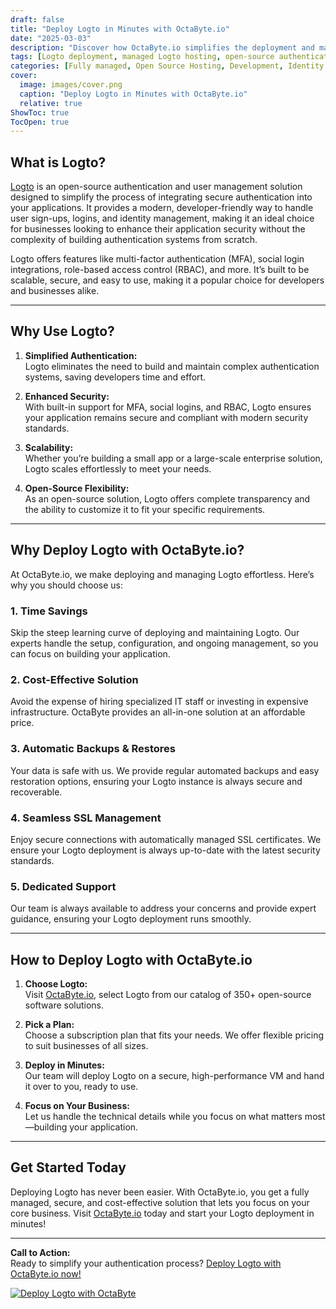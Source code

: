 ```yaml
---
draft: false
title: "Deploy Logto in Minutes with OctaByte.io"
date: "2025-03-03"
description: "Discover how OctaByte.io simplifies the deployment and management of Logto, an open-source authentication and user management solution. Save time, reduce costs, and enjoy seamless SSL, automatic backups, and expert support—all in one place."
tags: [Logto deployment, managed Logto hosting, open-source authentication, user management, OctaByte, managed open-source services, secure authentication, SSL management, automatic backups, cost-effective IT solutions]
categories: [Fully managed, Open Source Hosting, Development, Identity And Access Management]
cover:
  image: images/cover.png
  caption: "Deploy Logto in Minutes with OctaByte.io"
  relative: true
ShowToc: true
TocOpen: true
---
```



## What is Logto?

[Logto](https://logto.io/) is an open-source authentication and user management solution designed to simplify the process of integrating secure authentication into your applications. It provides a modern, developer-friendly way to handle user sign-ups, logins, and identity management, making it an ideal choice for businesses looking to enhance their application security without the complexity of building authentication systems from scratch.

Logto offers features like multi-factor authentication (MFA), social login integrations, role-based access control (RBAC), and more. It’s built to be scalable, secure, and easy to use, making it a popular choice for developers and businesses alike.

---

## Why Use Logto?

1. **Simplified Authentication:**  
   Logto eliminates the need to build and maintain complex authentication systems, saving developers time and effort.

2. **Enhanced Security:**  
   With built-in support for MFA, social logins, and RBAC, Logto ensures your application remains secure and compliant with modern security standards.

3. **Scalability:**  
   Whether you’re building a small app or a large-scale enterprise solution, Logto scales effortlessly to meet your needs.

4. **Open-Source Flexibility:**  
   As an open-source solution, Logto offers complete transparency and the ability to customize it to fit your specific requirements.

---

## Why Deploy Logto with OctaByte.io?

At OctaByte.io, we make deploying and managing Logto effortless. Here’s why you should choose us:

### 1. **Time Savings**  
   Skip the steep learning curve of deploying and maintaining Logto. Our experts handle the setup, configuration, and ongoing management, so you can focus on building your application.

### 2. **Cost-Effective Solution**  
   Avoid the expense of hiring specialized IT staff or investing in expensive infrastructure. OctaByte provides an all-in-one solution at an affordable price.

### 3. **Automatic Backups & Restores**  
   Your data is safe with us. We provide regular automated backups and easy restoration options, ensuring your Logto instance is always secure and recoverable.

### 4. **Seamless SSL Management**  
   Enjoy secure connections with automatically managed SSL certificates. We ensure your Logto deployment is always up-to-date with the latest security standards.

### 5. **Dedicated Support**  
   Our team is always available to address your concerns and provide expert guidance, ensuring your Logto deployment runs smoothly.

---

## How to Deploy Logto with OctaByte.io

1. **Choose Logto:**  
   Visit [OctaByte.io](https://octabyte.io), select Logto from our catalog of 350+ open-source software solutions.

2. **Pick a Plan:**  
   Choose a subscription plan that fits your needs. We offer flexible pricing to suit businesses of all sizes.

3. **Deploy in Minutes:**  
   Our team will deploy Logto on a secure, high-performance VM and hand it over to you, ready to use.

4. **Focus on Your Business:**  
   Let us handle the technical details while you focus on what matters most—building your application.

---

## Get Started Today

Deploying Logto has never been easier. With OctaByte.io, you get a fully managed, secure, and cost-effective solution that lets you focus on your core business. Visit [OctaByte.io](https://octabyte.io) today and start your Logto deployment in minutes!

---

**Call to Action:**  
Ready to simplify your authentication process? [Deploy Logto with OctaByte.io now!](https://octabyte.io)

[![Deploy Logto with OctaByte](/images/deploy-on-octabyte.png)](https://octabyte.io/fully-managed-open-source-services/development/identity-and-access-management/logto)